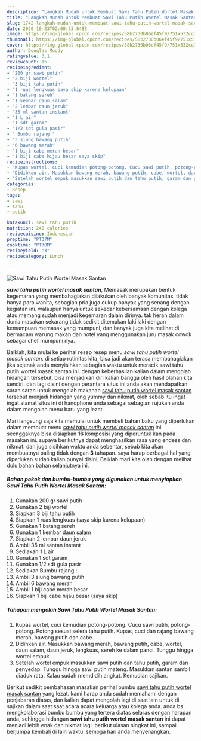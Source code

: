```yaml
---
description: "Langkah Mudah untuk Membuat Sawi Tahu Putih Wortel Masak Santan Lezat"
title: "Langkah Mudah untuk Membuat Sawi Tahu Putih Wortel Masak Santan Lezat"
slug: 1742-langkah-mudah-untuk-membuat-sawi-tahu-putih-wortel-masak-santan-lezat
date: 2020-10-23T02:00:33.848Z
image: https://img-global.cpcdn.com/recipes/58b2730b06ef45f9/751x532cq70/sawi-tahu-putih-wortel-masak-santan-foto-resep-utama.jpg
thumbnail: https://img-global.cpcdn.com/recipes/58b2730b06ef45f9/751x532cq70/sawi-tahu-putih-wortel-masak-santan-foto-resep-utama.jpg
cover: https://img-global.cpcdn.com/recipes/58b2730b06ef45f9/751x532cq70/sawi-tahu-putih-wortel-masak-santan-foto-resep-utama.jpg
author: Douglas Moody
ratingvalue: 3.1
reviewcount: 15
recipeingredient:
- "200 gr sawi putih"
- "2 biji wortel"
- "3 biji tahu putih"
- "1 ruas lengkuas saya skip karena kelupaan"
- "1 batang sereh"
- "1 kembar daun salam"
- "2 lembar daun jeruk"
- "35 ml santan instant"
- "1 L air"
- "1 sdt garam"
- "1/2 sdt gula pasir"
- " Bumbu rajang "
- "3 siung bawang putih"
- "6 bawang merah"
- "1 biji cabe merah besar"
- "1 biji cabe hijau besar saya skip"
recipeinstructions:
- "Kupas wortel, cuci kemudian potong-potong. Cucu sawi putih, potong-potong. Potong sesuai selera tahu putih. Kupas, cuci dan rajang bawang merah, bawang putih dan cabe."
- "Didihkan air. Masukkan bawang merah, bawang putih, cabe, wortel, daun salam, daun jeruk, lengkuas, sereh ke dalam panci. Tunggu hingga wortel empuk."
- "Setelah wortel empuk masukkan sawi putih dan tahu putih, garam dan penyedap. Tunggu hingga sawi putih mateng. Masukkan santan sambil diaduk rata. Kalau sudah memdidih angkat. Kemudian sajikan."
categories:
- Resep
tags:
- sawi
- tahu
- putih

katakunci: sawi tahu putih 
nutrition: 240 calories
recipecuisine: Indonesian
preptime: "PT37M"
cooktime: "PT30M"
recipeyield: "3"
recipecategory: Lunch

---
```



![Sawi Tahu Putih Wortel Masak Santan](https://img-global.cpcdn.com/recipes/58b2730b06ef45f9/751x532cq70/sawi-tahu-putih-wortel-masak-santan-foto-resep-utama.jpg)

<b><i>sawi tahu putih wortel masak santan</i></b>, Memasak merupakan bentuk kegemaran yang membahagiakan dilakukan oleh banyak komunitas. tidak hanya para wanita, sebagian pria juga cukup banyak yang senang dengan kegiatan ini. walaupun hanya untuk sekedar kebersamaan dengan kolega atau memang sudah menjadi kegemaran dalam dirinya. tak heran dalam dunia masakan sekarang tidak sedikit ditemukan laki laki dengan kemampuan memasak yang mumpuni, dan banyak juga kita melihat di bermacam warung makan dan hotel yang menggunakan juru masak cowok sebagai chef mumpuni nya.

Baiklah, kita mulai ke perihal resep resep menu <i>sawi tahu putih wortel masak santan</i>. di setiap rutinitas kita, bisa jadi akan terasa membahagiakan jika sejenak anda menyisihkan sebagian waktu untuk meracik sawi tahu putih wortel masak santan ini. dengan keberhasilan kalian dalam mengolah hidangan tersebut, bisa menjadikan diri kalian bangga oleh hasil olahan kita sendiri. dan lagi disini dengan perantara situs ini anda akan mendapatkan saran saran untuk mengolah makanan <u>sawi tahu putih wortel masak santan</u> tersebut menjadi hidangan yang yummy dan nikmat, oleh sebab itu ingat ingat alamat situs ini di handphone anda sebagai sebagian rujukan anda dalam mengolah menu baru yang lezat.




Mari langsung saja kita memulai untuk membeli bahan baku yang diperlukan dalam membuat menu <u><i>sawi tahu putih wortel masak santan</i></u> ini. seenggaknya bisa disiapkan <b>16</b> komposisi yang diperuntuk kan pada masakan ini. supaya berikutnya dapat menghasilkan rasa yang endess dan nikmat. dan juga sisihkan waktu anda sebentar, sebab kita akan membuatnya paling tidak dengan <b>3</b> tahapan. saya harap berbagai hal yang diperlukan sudah kalian punyai disini, Baiklah mari kita olah dengan melihat dulu bahan bahan selanjutnya ini.

<!--inarticleads1-->

##### Bahan pokok dan bumbu-bumbu yang digunakan untuk menyiapkan Sawi Tahu Putih Wortel Masak Santan:

1. Gunakan 200 gr sawi putih
1. Gunakan 2 biji wortel
1. Siapkan 3 biji tahu putih
1. Siapkan 1 ruas lengkuas (saya skip karena kelupaan)
1. Gunakan 1 batang sereh
1. Gunakan 1 kembar daun salam
1. Siapkan 2 lembar daun jeruk
1. Ambil 35 ml santan instant
1. Sediakan 1 L air
1. Gunakan 1 sdt garam
1. Gunakan 1/2 sdt gula pasir
1. Sediakan  Bumbu rajang :
1. Ambil 3 siung bawang putih
1. Ambil 6 bawang merah
1. Ambil 1 biji cabe merah besar
1. Siapkan 1 biji cabe hijau besar (saya skip)




<!--inarticleads2-->

##### Tahapan mengolah Sawi Tahu Putih Wortel Masak Santan:

1. Kupas wortel, cuci kemudian potong-potong. Cucu sawi putih, potong-potong. Potong sesuai selera tahu putih. Kupas, cuci dan rajang bawang merah, bawang putih dan cabe.
1. Didihkan air. Masukkan bawang merah, bawang putih, cabe, wortel, daun salam, daun jeruk, lengkuas, sereh ke dalam panci. Tunggu hingga wortel empuk.
1. Setelah wortel empuk masukkan sawi putih dan tahu putih, garam dan penyedap. Tunggu hingga sawi putih mateng. Masukkan santan sambil diaduk rata. Kalau sudah memdidih angkat. Kemudian sajikan.




Berikut sedikit pembahasan masakan perihal bumbu <u>sawi tahu putih wortel masak santan</u> yang lezat. kami harap anda sudah memahami dengan penjabaran diatas, dan kalian dapat mengolah lagi di saat lain untuk di sajikan dalam saat saat acara acara keluarga atau kolega anda. anda bs mengkolaborasi bumbu bumbu yang tertera diatas selaras dengan harapan anda, sehingga hidangan <b>sawi tahu putih wortel masak santan</b> ini dapat menjadi lebih enak dan nikmat lagi. berikut ulasan singkat ini, sampai berjumpa kembali di lain waktu. semoga hari anda menyenangkan.
